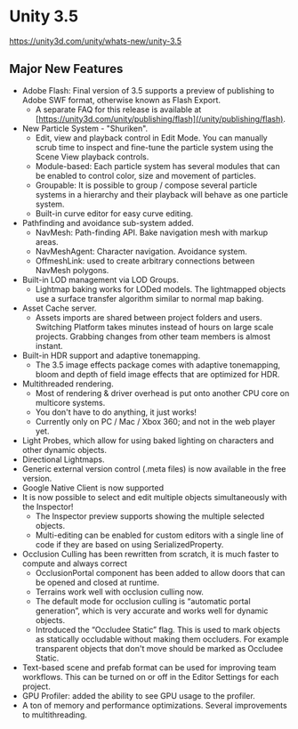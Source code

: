 # Unity 3.5

https://unity3d.com/unity/whats-new/unity-3.5

## Major New Features



*   Adobe Flash: Final version of 3.5 supports a preview of publishing to Adobe SWF format, otherwise known as Flash Export.
    *   A separate FAQ for this release is available at [https://unity3d.com/unity/publishing/flash](/unity/publishing/flash).
*   New Particle System - "Shuriken".
    *   Edit, view and playback control in Edit Mode. You can manually scrub time to inspect and fine-tune the particle system using the Scene View playback controls.
    *   Module-based: Each particle system has several modules that can be enabled to control color, size and movement of particles.
    *   Groupable: It is possible to group / compose several particle systems in a hierarchy and their playback will behave as one particle system.
    *   Built-in curve editor for easy curve editing.
*   Pathfinding and avoidance sub-system added.
    *   NavMesh: Path-finding API. Bake navigation mesh with markup areas.
    *   NavMeshAgent: Character navigation. Avoidance system.
    *   OffmeshLink: used to create arbitrary connections between NavMesh polygons.
*   Built-in LOD management via LOD Groups.
    *   Lightmap baking works for LODed models. The lightmapped objects use a surface transfer algorithm similar to normal map baking.
*   Asset Cache server.
    *   Assets imports are shared between project folders and users. Switching Platform takes minutes instead of hours on large scale projects. Grabbing changes from other team members is almost instant.
*   Built-in HDR support and adaptive tonemapping.
    *   The 3.5 image effects package comes with adaptive tonemapping, bloom and depth of field image effects that are optimized for HDR.
*   Multithreaded rendering.
    *   Most of rendering & driver overhead is put onto another CPU core on multicore systems.
    *   You don't have to do anything, it just works!
    *   Currently only on PC / Mac / Xbox 360; and not in the web player yet.
*   Light Probes, which allow for using baked lighting on characters and other dynamic objects.
*   Directional Lightmaps.
*   Generic external version control (.meta files) is now available in the free version.
*   Google Native Client is now supported
*   It is now possible to select and edit multiple objects simultaneously with the Inspector!
    *   The Inspector preview supports showing the multiple selected objects.
    *   Multi-editing can be enabled for custom editors with a single line of code if they are based on using SerializedProperty.
*   Occlusion Culling has been rewritten from scratch, it is much faster to compute and always correct
    *   OcclusionPortal component has been added to allow doors that can be opened and closed at runtime.
    *   Terrains work well with occlusion culling now.
    *   The default mode for occlusion culling is “automatic portal generation”, which is very accurate and works well for dynamic objects.
    *   Introduced the “Occludee Static” flag. This is used to mark objects as statically occludable without making them occluders. For example transparent objects that don't move should be marked as Occludee Static.
*   Text-based scene and prefab format can be used for improving team workflows. This can be turned on or off in the Editor Settings for each project.
*   GPU Profiler: added the ability to see GPU usage to the profiler.
*   A ton of memory and performance optimizations. Several improvements to multithreading.